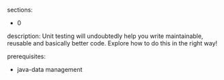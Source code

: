 sections:
  - 0

description: Unit testing will undoubtedly help you write maintainable, reusable and basically better code. Explore how to do this in the right way!

prerequisites:
  - java-data management
